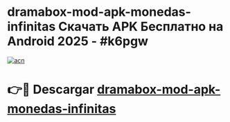 # dramabox-mod-apk-monedas-infinitas Скачать APK Бесплатно на Android 2025 - #k6pgw

[![acn](https://github.com/user-attachments/assets/0f9c940e-d8b0-45ae-aac7-cd30a18b3e1c)](https://apps.freeplayer.one?title=dramabox-mod-apk-monedas-infinitas&ref=9RF)

# 👉🔴 Descargar [dramabox-mod-apk-monedas-infinitas](https://apps.freeplayer.one?title=dramabox-mod-apk-monedas-infinitas&ref=9RF)